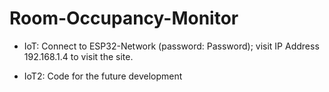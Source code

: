 # Room-Occupancy-Monitor

- IoT: Connect to ESP32-Network (password: Password); visit IP Address 192.168.1.4 to visit the site.

- IoT2: Code for the future development
